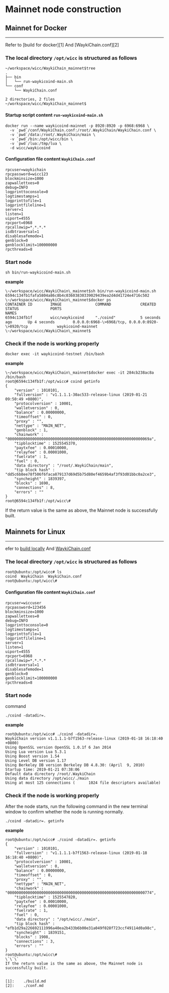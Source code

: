 <extoc></extoc>
# Mainnet node construction

## Mainnet for Docker
---

 Refer to [build for docker][1] And [WaykiChain.conf][2]

### The local directory `/opt/wicc` is structured as follows
```
~/workspace/wicc/WaykiChain_mainnet$tree
.
├── bin
│   └── run-waykicoind-main.sh
└── conf
    └── WaykiChain.conf

2 directories, 2 files
~/workspace/wicc/WaykiChain_mainnet$
```

#### Startup script content `run-waykicoind-main.sh`
```shell
docker run --name waykicoind-mainnet -p 8920:8920 -p 6968:6968 \
  -v `pwd`/conf/WaykiChain.conf:/root/.WaykiChain/WaykiChain.conf \
  -v `pwd`/data:/root/.WaykiChain/main \
  -v `pwd`/bin:/opt/wicc/bin \
  -v `pwd`/lua:/tmp/lua \
  -d wicc/waykicoind
```

#### Configuration file content `WaykiChain.conf`
```
rpcuser=waykichain
rpcpassword=wicc123
blockminsize=1000
zapwallettxes=0
debug=INFO
logprinttoconsole=0
logtimestamps=1
logprinttofile=1
logprintfileline=1
server=1
listen=1
uiport=4555
rpcport=6968
rpcallowip=*.*.*.*
isdbtraversal=1
disablesafemode=1
genblock=0
genblocklimit=100000000
rpcthreads=8
```

### Start node

```sh bin/run-waykicoind-main.sh```

**example**

```
\~/workspace/wicc/WaykiChain\_mainnet$sh bin/run-waykicoind-main.sh
6594c134fb1fafa5804a86c8b4c03603830339029439ea2d4d41724e4716c502
\~/workspace/wicc/WaykiChain\_mainnet$docker ps
CONTAINER ID        IMAGE               COMMAND             CREATED             STATUS              PORTS                                                                 NAMES
6594c134fb1f        wicc/waykicoind     "./coind"           5 seconds ago       Up 4 seconds        0.0.0.0:6968-\>6968/tcp, 0.0.0.0:8920-\>8920/tcp             waykicoind-mainnet
\~/workspace/wicc/WaykiChain\_mainnet$
```

### Check if the node is working properly

```docker exec -it waykicoind-testnet /bin/bash```

**example**

```
\~/workspace/wicc/WaykiChain\_mainnet$docker exec -it 284cb238ac8a /bin/bash
root@6594c134fb1f:/opt/wicc# coind getinfo
{
	"version" : 1010101,
	"fullversion" : "v1.1.1.1-30ac533-release-linux (2019-01-21 09:50:49 +0800)",
	"protocolversion" : 10001,
	"walletversion" : 0,
	"balance" : 0.00000000,
	"timeoffset" : 0,
	"proxy" : "",
	"nettype" : "MAIN_NET",
	"genblock" : 1,
	"chainwork" : "000000000000000000000000000000000000000000000000000000000000069a",
	"tipblocktime" : 1525545370,
	"paytxfee" : 0.00010000,
	"relayfee" : 0.00001000,
	"fuelrate" : 1,
	"fuel" : 0,
	"data directory" : "/root/.WaykiChain/main",
	"tip block hash" : "dd5c6b8ee78f506f6faca879137d69d5b75d80ef4659b4af3f93d01bbc0a2ce3",
	"syncheight" : 1839397,
	"blocks" : 1690,
	"connections" : 8,
	"errors" : ""
}
root@6594c134fb1f:/opt/wicc\#
```
If the return value is the same as above, the Mainnet node is successfully built.


## Mainnets for Linux
---

efer to [build locally](build.md) And [WaykiChain.conf](conf.md)

### The local directory `/opt/wicc` is structured as follows
```
root@ubuntu:/opt/wicc# ls
coind  WaykiChain  WaykiChain.conf
root@ubuntu:/opt/wicc\#
```

#### Configuration file content `WaykiChain.conf`
```
rpcuser=wiccuser
rpcpassword=123456
blockminsize=1000
zapwallettxes=0
debug=INFO
logprinttoconsole=0
logtimestamps=1
logprinttofile=1
logprintfileline=1
server=1
listen=1
uiport=4555
rpcport=6968
rpcallowip=*.*.*.*
isdbtraversal=1
disablesafemode=1
genblock=0
genblocklimit=100000000
rpcthreads=8
```

### Start node
command
```
./coind -datadir=.
```

**example**
```
root@ubuntu:/opt/wicc# ./coind -datadir=.
WaykiChain version v1.1.1.1-b7f1563-release-linux (2019-01-18 16:18:40 +0800)
Using OpenSSL version OpenSSL 1.0.1f 6 Jan 2014
Using Lua version Lua 5.3.1
Using Boost version 1.54
Using Level DB version 1.17
Using Berkeley DB version Berkeley DB 4.8.30: (April  9, 2010)
Startup time: 2019-01-21 07:38:06
Default data directory /root/.WaykiChain
Using data directory /opt/wicc/./main
Using at most 125 connections (      1024 file descriptors available)

```

### Check if the node is working properly

After the node starts, run the following command in the new terminal window to confirm whether the node is running normally.
```
./coind -datadir=. getinfo
```

**example**
```
root@ubuntu:/opt/wicc# ./coind -datadir=. getinfo
{
	"version" : 1010101,
	"fullversion" : "v1.1.1.1-b7f1563-release-linux (2019-01-18 16:18:40 +0800)",
	"protocolversion" : 10001,
	"walletversion" : 0,
	"balance" : 0.00000000,
	"timeoffset" : 0,
	"proxy" : "",
	"nettype" : "MAIN_NET",
	"chainwork" : "0000000000000000000000000000000000000000000000000000000000000774",
	"tipblocktime" : 1525547820,
	"paytxfee" : 0.00010000,
	"relayfee" : 0.00001000,
	"fuelrate" : 1,
	"fuel" : 0,
	"data directory" : "/opt/wicc/./main",
	"tip block hash" : "efb1d29a226692111996a40ea2b433b6b00e31a049f028f723ccf49114d0a98c",
	"syncheight" : 1839151,
	"blocks" : 1908,
	"connections" : 3,
	"errors" : ""
}
root@ubuntu:/opt/wicc\#
\`\`\`
If the return value is the same as above, the Mainnet node is successfully built.


[1]:	./build.md
[2]:	./conf.md
